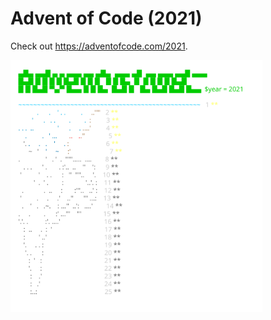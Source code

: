 
# Advent of Code (2021)
Check out https://adventofcode.com/2021.
     
<a href="https://adventofcode.com/2021"><img src="calendar.svg" width="80%" /></a>
                
